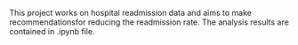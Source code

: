 This project works on hospital readmission data and aims to make recommendationsfor reducing the readmission rate. The analysis results are contained in .ipynb file.
